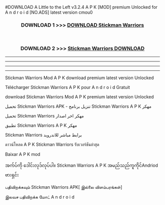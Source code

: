 #DOWNLOAD A Little to the Left v3.2.4 A P K [MOD] premium Unlocked for A n d r o i d [NO.ADS] latest version cmou0 



<div align="center">

<h3>DOWNLOAD 1 >>> <a href="https://downloadmod1.web.app/?judul=Stickman Warriors">DOWNLOAD Stickman Warriors</a></h3><br>

<h3>DOWNLOAD 2 >>> <a href="https://downloadmod1.web.app/?judul=Stickman Warriors">Stickman Warriors DOWNLOAD </a></h3>

</div>


----------------------------------------------------------

----------------------------------------------------------

----------------------------------------------------------

----------------------------------------------------------


Stickman Warriors Mod A P K download premium latest version Unlocked

Télécharger Stickman Warriors A P K pour A n d r o i d Gratuit

download Stickman Warriors Mod A P K premium latest version Unlocked

تحميل Stickman Warriors APK - تنزيل برنامج Stickman Warriors A P K مهكر

تحميل Stickman Warriors مهكر اخر اصدار

تطبيق Stickman Warriors A P K مهكر

Stickman Warriors برابط مباشر للاندرويد

ดาวน์โหลด A P K Stickman Warriors รับเวอร์ชันล่าสุด

Baixar A P K mod

အက်ပ်ကို ဒေါင်းလုဒ်လုပ်ပါ။ Stickman Warriors A P K အမည်သည်ကူကိုင်Andriod ဗားရှင်း

பதிவிறக்கவும் Stickman Warriors APK[ இல்லை விளம்பரங்கள்] 
 
இலவச பதிவிறக்க மோட் A n d r o i d




